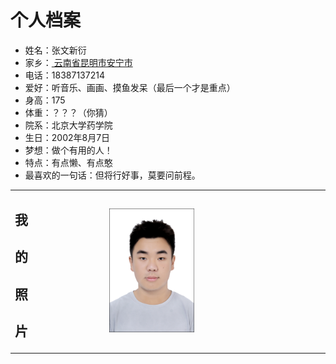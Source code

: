 <!DOCTYPE html>
<html lang="zh-cn">
<meta charset="utf-8"/>
  <body>
    <h1>个人档案</h1>
      <ul>
        <li>姓名：张文新衍
        </li>
        <li>家乡：<a href=“https://baike.baidu.com/item/%E5%AE%89%E5%AE%81/2182645” > 云南省昆明市安宁市 </a>
        </li>
        <li>电话：18387137214
        </li>
        <li>爱好：听音乐、画画、摸鱼发呆（最后一个才是重点）
        </li>
        <li>身高：175
        </li>
        <li>体重：？？？（你猜）
        </li>
        <li>院系：北京大学药学院
        </li>
        <li>生日：2002年8月7日
        </li>
        <li>梦想：做个有用的人！
        </li>
        <li>特点：有点懒、有点憨
        </li>
        <li>最喜欢的一句话：但将行好事，莫要问前程。
        </li>
      </ul>
  </body>
  <table border="0">
    <tr>
      <td width="30%">
        <h2>   我</h2>
        <h2>   的</h2>
        <h2>   照</h2>
        <h2>   片</h2>
      </td>
      <td width="70%">
        <img src="mmexport1627391006434.jpg" width=40%>
      </td>
    </tr>
  </table>
</html>      







